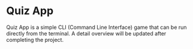 # Quiz App
Quiz App is a simple CLI (Command Line Interface) game that can be run directly from the terminal.
A detail overview will be updated after completing the project.
